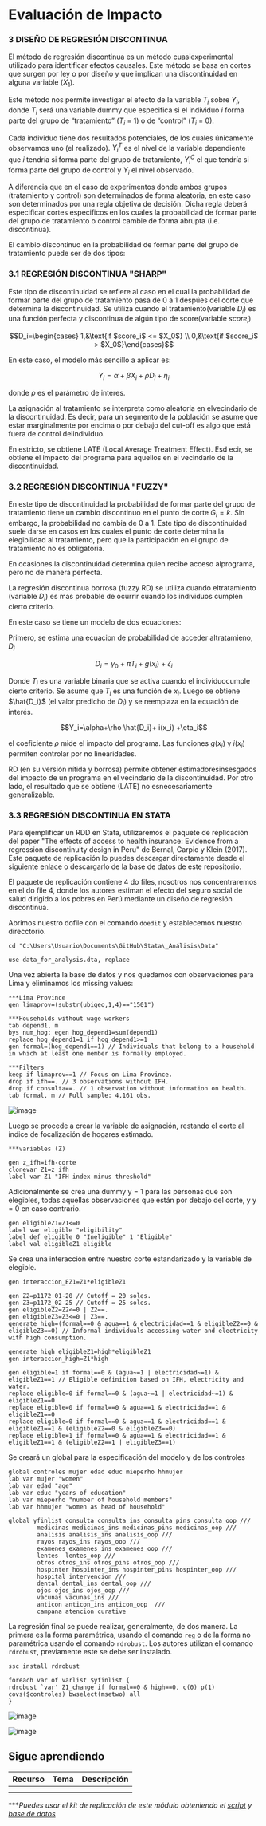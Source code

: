 #  Evaluación de Impacto

### 3 DISEÑO DE REGRESIÓN DISCONTINUA

El método de regresión discontinua es un método cuasiexperimental utilizado para identificar efectos causales. Este método se basa en cortes que surgen por ley o por diseño y que implican una discontinuidad en alguna variable $(X_1)$.

Este método nos permite investigar el efecto de la variable $T_i$ sobre $Y_i$, donde $T_i$ será una variable dummy que especifica si el individuo $i$ forma parte del grupo de “tratamiento” ($T_i$ = 1) o de “control” ($T_i$ = 0).

Cada individuo tiene dos resultados potenciales, de los cuales únicamente observamos uno (el realizado). $Y^T_i$ es el nivel de la variable dependiente que $i$ tendría si forma parte del grupo de tratamiento, $Y^C_i$ el que tendría si forma parte del grupo de control y $Y_i$ el nivel observado.

A diferencia que en el caso de experimentos donde ambos grupos (tratamiento y control) son determinados de forma aleatoria, en este caso son determinados por una regla objetiva de decisión. Dicha regla deberá especificar cortes especificos en los cuales la probabilidad de formar parte del grupo de tratamiento o control cambie de forma abrupta (i.e. discontinua).

El cambio discontinuo en la probabilidad de formar parte del grupo de tratamiento puede ser de dos tipos:

### 3.1 REGRESIÓN DISCONTINUA "SHARP"

Este tipo de discontinuidad se refiere al caso en el cual la probabilidad de formar parte del grupo de tratamiento pasa de 0 a 1 despúes del corte que determina la discontinuidad. Se utiliza cuando el tratamiento(variable $D_i$) es una función perfecta y discontinua de algún tipo de score(variable $score_i$)

$$D_i=\begin{cases} 1,&\text{if $score_i$ <= $X_0$} \\ 
0,&\text{if $score_i$ > $X_0$}\end{cases}$$

En este caso, el modelo más sencillo a aplicar es:

$$Y_i=\alpha+\beta X_i+\rho D_i+ \eta_i$$

donde $\rho$ es el parámetro de interes. 

La asignación al tratamiento se interpreta como aleatoria en elvecindario de la discontinuidad. Es decir, para un segmento de la población se asume que estar marginalmente por encima o por debajo del cut-off es algo que está fuera de control delindividuo. 

En estricto, se obtiene LATE (Local Average Treatment Effect). Esd ecir, se obtiene el impacto del programa para aquellos en el vecindario de la discontinuidad. 


### 3.2 REGRESIÓN DISCONTINUA "FUZZY"

En este tipo de discontinuidad la probabilidad de formar parte del grupo de tratamiento tiene un cambio discontinuo en el punto de corte $G_i = k$. Sin embargo, la probabilidad no cambia de 0 a 1. Este tipo de discontinuidad suele darse en casos en los cuales el punto de corte determina la elegibilidad al tratamiento, pero que la participación en el grupo de tratamiento no es obligatoria.

En ocasiones la discontinuidad determina quien recibe acceso alprograma, pero no de manera perfecta.

La regresión discontinua borrosa (fuzzy RD) se utiliza cuando eltratamiento (variable $D_i$) es más probable de ocurrir cuando los individuos cumplen cierto criterio.

En este caso se tiene un modelo de dos ecuaciones:

Primero, se estima una ecuacion de probabilidad de acceder altratamieno, $D_i$

$$D_i=\gamma_0+\pi T_i+g(x_i)+ \zeta_i$$

Donde $T_i$ es una variable binaria que se activa cuando el individuocumple cierto criterio. Se asume que $T_i$ es una función de $x_i$. Luego se obtiene $\hat{D_i}$ (el valor predicho de $D_i$) y se reemplaza en la ecuación de interés.

$$Y_i=\alpha+\rho \hat{D_i}+ i(x_i) +\eta_i$$

el coeﬁciente $\rho$ mide el impacto del programa. Las funciones $g(x_i)$ y $i(x_i)$ permiten controlar por no linearidades.

RD (en su versión nítida y borrosa) permite obtener estimadoresinsesgados del impacto de un programa en el vecindario de la discontinuidad. Por otro lado, el resultado que se obtiene (LATE) no esnecesariamente generalizable.

### 3.3 REGRESIÓN DISCONTINUA EN STATA

Para ejemplificar un RDD en Stata, utilizaremos el paquete de replicación del paper "The effects of access to health insurance: Evidence from a regression discontinuity design in Peru" de Bernal, Carpio y Klein (2017). Este paquete de replicación lo puedes descargar directamente desde el siguiente [enlace](https://www.sciencedirect.com/science/article/pii/S0047272717301299#ec0010 "enlace") o descargarlo de la base de datos de este repositorio. 

El paquete de replicación contiene 4 do files, nosotros nos concentraremos en el do file 4, donde los autores estiman el efecto del seguro social de salud dirigido a los pobres en Perú mediante un diseño de regresión discontinua. 

Abrimos nuestro dofile con el comando `doedit` y establecemos nuestro direcctorio.

```
cd "C:\Users\Usuario\Documents\GitHub\Stata\_Análisis\Data"

use data_for_analysis.dta, replace
```

Una vez abierta la base de datos y nos quedamos con observaciones para Lima y eliminamos los missing values:

```
***Lima Province
gen limaprov=(substr(ubigeo,1,4)=="1501")

***Households without wage workers
tab depend1, m
bys num_hog: egen hog_depend1=sum(depend1)
replace hog_depend1=1 if hog_depend1>=1
gen formal=(hog_depend1==1) // Individuals that belong to a household in which at least one member is formally employed.

***Filters
keep if limaprov==1 // Focus on Lima Province.
drop if ifh==. // 3 observations without IFH.
drop if consulta==. // 1 observation without information on health.
tab formal, m // Full sample: 4,161 obs.
```

![image](https://user-images.githubusercontent.com/128189216/228531694-1f260454-7b7f-46d3-938d-57186ca652e9.png)

Luego se procede a crear la variable de asignación, restando el corte al índice de focalización de hogares estimado. 

```
***variables (Z)

gen z_ifh=ifh-corte
clonevar Z1=z_ifh
label var Z1 "IFH index minus threshold"
```

Adicionalmente se crea una dummy  y = 1 para las personas que son elegibles, todas aquellas observaciones que están por debajo del corte, y y = 0 en caso contrario. 

```
gen eligibleZ1=Z1<=0 
label var eligible "eligibility"
label def eligible 0 "Ineligible" 1 "Eligible"
label val eligibleZ1 eligible
```

Se crea una interacción entre nuestro corte estandarizado y la variable de elegible.

```
gen interaccion_EZ1=Z1*eligibleZ1

gen Z2=p1172_01-20 // Cutoff = 20 soles.
gen Z3=p1172_02-25 // Cutoff = 25 soles.
gen eligibleZ2=Z2<=0 | Z2==.
gen eligibleZ3=Z3<=0 | Z3==.
generate high=(formal==0 & agua==1 & electricidad==1 & eligibleZ2==0 & eligibleZ3==0) // Informal individuals accessing water and electricity with high consumption.

generate high_eligibleZ1=high*eligibleZ1
gen interaccion_high=Z1*high

gen eligible=1 if formal==0 & (agua~=1 | electricidad~=1) & eligibleZ1==1 // Eligible definition based on IFH, electricity and water.
replace eligible=0 if formal==0 & (agua~=1 | electricidad~=1) & eligibleZ1==0
replace eligible=0 if formal==0 & agua==1 & electricidad==1 & eligibleZ1==0
replace eligible=0 if formal==0 & agua==1 & electricidad==1 & eligibleZ1==1 & (eligibleZ2==0 & eligibleZ3==0)
replace eligible=1 if formal==0 & agua==1 & electricidad==1 & eligibleZ1==1 & (eligibleZ2==1 | eligibleZ3==1)
```
Se creará un global para la especificación del modelo y de los controles

```
global controles mujer edad educ mieperho hhmujer
lab var mujer "women"
lab var edad "age"
lab var educ "years of education"
lab var mieperho "number of household members"
lab var hhmujer "women as head of household"

global yfinlist consulta consulta_ins consulta_pins consulta_oop ///
		medicinas medicinas_ins medicinas_pins medicinas_oop ///
		analisis analisis_ins analisis_oop ///
		rayos rayos_ins rayos_oop ///
		examenes examenes_ins examenes_oop ///
		lentes  lentes_oop ///
		otros otros_ins otros_pins otros_oop ///
		hospinter hospinter_ins hospinter_pins hospinter_oop ///
		hospital intervencion ///
		dental dental_ins dental_oop ///
		ojos ojos_ins ojos_oop ///
		vacunas vacunas_ins ///
		anticon anticon_ins anticon_oop  ///
		campana atencion curative
```

La regresión final se puede realizar, generalmente, de dos manera. La primera es la forma paramétrica, usando el comando `reg` o de la forma no paramétrica usando el comando `rdrobust`. 
Los autores utilizan el comando `rdrobust`, previamente este se debe ser instalado.

```
ssc install rdrobust

foreach var of varlist $yfinlist {
rdrobust `var' Z1_change if formal==0 & high==0, c(0) p(1) covs($controles) bwselect(msetwo) all
}
```

![image](https://user-images.githubusercontent.com/128189216/228690059-d636f00d-fda4-4df4-a1e5-325eb6f01949.png)


![image](https://user-images.githubusercontent.com/128189216/228690586-a5e91fca-c28f-4f04-982e-4c2d78ba2e1f.png)




## Sigue aprendiendo
| Recurso  | Tema | Descripción |
| ------------- |:-------------:|:-------------:|
|               |        |         |
|               |        |         |


****Puedes usar el kit de replicación de este módulo obteniendo el [script](https://github.com/Gladys91/Proyecto_STATA/blob/main/_An%C3%A1lisis/Scripts/Conceptos%20b%C3%A1sicos/5_Importar_datos.do "script") y [base de datos](https://github.com/Gladys91/Proyecto_STATA/tree/main/_An%C3%A1lisis/Data "base de datos")* 
